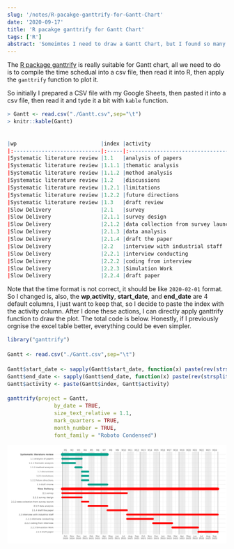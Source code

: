 ```yaml
---
slug: '/notes/R-pacakge-ganttrify-for-Gantt-Chart'
date: '2020-09-17'
title: 'R pacakge ganttrify for Gantt Chart'
tags: ['R']
abstract: 'Someimtes I need to draw a Gantt Chart, but I found so many online tools are so expensive, so I looked for R tools, and the ganttrify works super well.'
---
```


The [R package ganttrify](https://github.com/giocomai/ganttrify) is really suitable for Gantt chart, all we need to do is to compile the time schedual into a csv file, then read it into R, then apply the `ganttrify` function to plot it.

So initially I prepared a CSV file with my Google Sheets, then pasted it into a csv file, then read it and tyde it a bit with `kable` function.

```r
> Gantt <- read.csv("./Gantt.csv",sep="\t")
> knitr::kable(Gantt)


|wp                           |index |activity                           |start_date |end_date   |
|:----------------------------|:-----|:----------------------------------|:----------|:----------|
|Systematic literature review |1.1   |analysis of papers                 |01/10/2020 |31/12/2020 |
|Systematic literature review |1.1.1 |thematic analysis                  |01/10/2020 |30/11/2020 |
|Systematic literature review |1.1.2 |method analysis                    |01/12/2020 |31/12/2020 |
|Systematic literature review |1.2   |discussions                        |01/01/2021 |31/01/2021 |
|Systematic literature review |1.2.1 |limitations                        |01/01/2021 |15/01/2021 |
|Systematic literature review |1.2.2 |future directions                  |16/01/2021 |31/01/2021 |
|Systematic literature review |1.3   |draft review                       |01/02/2021 |30/04/2021 |
|Slow Delivery                |2.1   |survey                             |01/10/2020 |31/07/2021 |
|Slow Delivery                |2.1.1 |survey design                      |01/10/2020 |31/12/2020 |
|Slow Delivery                |2.1.2 |data collection from survey launch |01/01/2021 |31/01/2021 |
|Slow Delivery                |2.1.3 |data analysis                      |01/02/2021 |30/04/2021 |
|Slow Delivery                |2.1.4 |draft the paper                    |01/05/2021 |31/07/2021 |
|Slow Delivery                |2.2   |interview with industrial staff    |01/08/2021 |30/09/2022 |
|Slow Delivery                |2.2.1 |interview conducting               |01/08/2021 |30/11/2021 |
|Slow Delivery                |2.2.2 |coding from interview              |01/12/2021 |28/02/2022 |
|Slow Delivery                |2.2.3 |Simulation Work                    |01/03/2022 |30/06/2022 |
|Slow Delivery                |2.2.4 |draft paper                        |01/07/2022 |30/09/2022 |
```

Note that the time format is not correct, it should be like `2020-02-01` format. So I changed is, also, the **wp**,**activity**, **start_date**, and **end_date** are 4 default columns, I just want to keep that, so I decide to paste the index with the activity column. After I done these actions, I can directly apply ganttrify function to draw the plot. The total code is below. Honestly, if I previously orgnise the excel table better, everything could be even simpler.

```r
library("ganttrify")

Gantt <- read.csv("./Gantt.csv",sep="\t")

Gantt$start_date <- sapply(Gantt$start_date, function(x) paste(rev(strsplit(x,split="/")[[1]]),collapse='-'))
Gantt$end_date <- sapply(Gantt$end_date, function(x) paste(rev(strsplit(x,split="/")[[1]]),collapse='-'))
Gantt$activity <- paste(Gantt$index, Gantt$activity)

ganttrify(project = Gantt,
               by_date = TRUE,
               size_text_relative = 1.1,
               mark_quarters = TRUE,
               month_number = TRUE,
               font_family = "Roboto Condensed")

```

![ganttrify plot](./figure1.png)